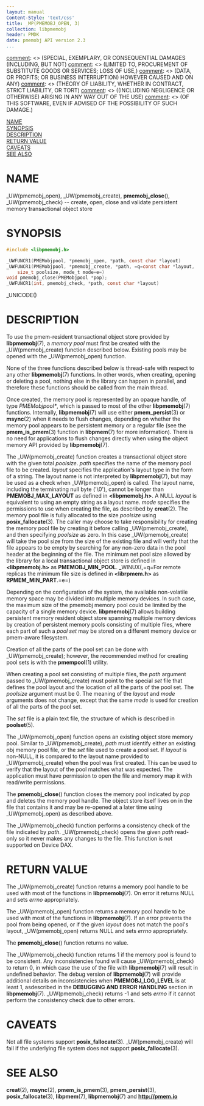 ```yaml
---
layout: manual
Content-Style: 'text/css'
title: _MP(PMEMOBJ_OPEN, 3)
collection: libpmemobj
header: PMDK
date: pmemobj API version 2.3
...
```


[comment]: <> (Copyright 2017, Intel Corporation)

[comment]: <> (Redistribution and use in source and binary forms, with or without)
[comment]: <> (modification, are permitted provided that the following conditions)
[comment]: <> (are met:)
[comment]: <> (    * Redistributions of source code must retain the above copyright)
[comment]: <> (      notice, this list of conditions and the following disclaimer.)
[comment]: <> (    * Redistributions in binary form must reproduce the above copyright)
[comment]: <> (      notice, this list of conditions and the following disclaimer in)
[comment]: <> (      the documentation and/or other materials provided with the)
[comment]: <> (      distribution.)
[comment]: <> (    * Neither the name of the copyright holder nor the names of its)
[comment]: <> (      contributors may be used to endorse or promote products derived)
[comment]: <> (      from this software without specific prior written permission.)

[comment]: <> (THIS SOFTWARE IS PROVIDED BY THE COPYRIGHT HOLDERS AND CONTRIBUTORS)
[comment]: <> ("AS IS" AND ANY EXPRESS OR IMPLIED WARRANTIES, INCLUDING, BUT NOT)
[comment]: <> (LIMITED TO, THE IMPLIED WARRANTIES OF MERCHANTABILITY AND FITNESS FOR)
[comment]: <> (A PARTICULAR PURPOSE ARE DISCLAIMED. IN NO EVENT SHALL THE COPYRIGHT)
[comment]: <> (OWNER OR CONTRIBUTORS BE LIABLE FOR ANY DIRECT, INDIRECT, INCIDENTAL,)
[comment]: <> (SPECIAL, EXEMPLARY, OR CONSEQUENTIAL DAMAGES (INCLUDING, BUT NOT)
[comment]: <> (LIMITED TO, PROCUREMENT OF SUBSTITUTE GOODS OR SERVICES; LOSS OF USE,)
[comment]: <> (DATA, OR PROFITS; OR BUSINESS INTERRUPTION) HOWEVER CAUSED AND ON ANY)
[comment]: <> (THEORY OF LIABILITY, WHETHER IN CONTRACT, STRICT LIABILITY, OR TORT)
[comment]: <> ((INCLUDING NEGLIGENCE OR OTHERWISE) ARISING IN ANY WAY OUT OF THE USE)
[comment]: <> (OF THIS SOFTWARE, EVEN IF ADVISED OF THE POSSIBILITY OF SUCH DAMAGE.)

[comment]: <> (pmemobj_open.3 -- man page for most commonly used functions from libpmemobj library)

[NAME](#name)<br />
[SYNOPSIS](#synopsis)<br />
[DESCRIPTION](#description)<br />
[RETURN VALUE](#return-value)<br />
[CAVEATS](#caveats)<br />
[SEE ALSO](#see-also)<br />


# NAME #

_UW(pmemobj_open), _UW(pmemobj_create),
**pmemobj_close**(), _UW(pmemobj_check)
-- create, open, close and validate persistent memory transactional object store


# SYNOPSIS #

```c
#include <libpmemobj.h>

_UWFUNCR1(PMEMobjpool, *pmemobj_open, *path, const char *layout)
_UWFUNCR1(PMEMobjpool, *pmemobj_create, *path, =q=const char *layout,
	size_t poolsize, mode_t mode=e=)
void pmemobj_close(PMEMobjpool *pop);
_UWFUNCR1(int, pmemobj_check, *path, const char *layout)
```

_UNICODE()


# DESCRIPTION #

To use the pmem-resident transactional object store provided by
**libpmemobj**(7), a *memory pool* must first be created
with the _UW(pmemobj_create) function described below. Existing pools
may be opened with the _UW(pmemobj_open) function.

None of the three functions described below is thread-safe with respect
to any other **libpmemobj**(7) functions. In other words, when creating,
opening or deleting a pool, nothing else in the library can happen in parallel,
and therefore these functions should be called from the main thread.

Once created, the memory pool is represented by an opaque handle,
of type *PMEMobjpool\**, which is passed to most of the other **libpmemobj**(7)
functions. Internally, **libpmemobj**(7) will use either **pmem_persist**(3)
or **msync**(2) when it needs to flush changes, depending on whether the memory
pool appears to be persistent memory or a regular file (see the
**pmem_is_pmem**(3) function in **libpmem**(7) for more information). There is
no need for applications to flush changes directly when using the object
memory API provided by **libpmemobj**(7).

The _UW(pmemobj_create) function creates a transactional object store with the
given total *poolsize*. *path* specifies the name of the memory pool file to be
created. *layout* specifies the application's layout type in the form of a
string. The layout name is not interpreted by **libpmemobj**(7), but may be
used as a check when _UW(pmemobj_open) is called. The layout name, including
the terminating null byte ('\0'), cannot be longer than **PMEMOBJ_MAX_LAYOUT**
as defined in **\<libpmemobj.h\>**. A NULL *layout* is equivalent
to using an empty string as a layout name. *mode* specifies the permissions to
use when creating the file, as described by **creat**(2). The memory pool file
is fully allocated to the size *poolsize* using **posix_fallocate**(3). The
caller may choose to take responsibility for creating the memory pool file
by creating it before calling _UW(pmemobj_create), and then specifying
*poolsize* as zero. In this case _UW(pmemobj_create) will take the pool size
from the size of the existing file and will verify that the file appears to be
empty by searching for any non-zero data in the pool header at the beginning of
the file. The minimum net pool size allowed by the library for a local
transactional object store is defined in **\<libpmemobj.h\>** as
**PMEMOBJ_MIN_POOL**. _WINUX(,=q=For remote replicas the minimum file size
is defined in **\<librpmem.h\>** as **RPMEM_MIN_PART**.=e=)

Depending on the configuration of the system, the available non-volatile
memory space may be divided into multiple memory devices.
In such case, the maximum size of the pmemobj memory pool
could be limited by the capacity of a single memory device.
**libpmemobj**(7) allows building persistent memory
resident object store spanning multiple memory devices by creation of
persistent memory pools consisting of multiple files, where each part of
such a *pool set* may be stored on a different memory device
or pmem-aware filesystem.

Creation of all the parts of the pool set can be done with _UW(pmemobj_create);
however, the recommended method for creating pool sets is with the
**pmempool**(1) utility.

When creating a pool set consisting of multiple files, the *path* argument
passed to _UW(pmemobj_create) must point to the special *set* file that defines
the pool layout and the location of all the parts of the pool set. The
*poolsize* argument must be 0. The meaning of the *layout* and *mode* arguments
does not change, except that the same *mode* is used for creation of all the
parts of the pool set.

The *set* file is a plain text file, the structure of which is described in
**poolset**(5).

The _UW(pmemobj_open) function opens an existing object store memory pool.
Similar to _UW(pmemobj_create), *path* must identify either an existing
obj memory pool file, or the *set* file used to create a pool set.
If *layout* is non-NULL, it is compared to the layout
name provided to _UW(pmemobj_create) when the pool was first created. This can
be used to verify that the layout of the pool matches what was expected.
The application must have permission to open the file and memory map it with
read/write permissions.

The **pmemobj_close**() function closes the memory pool indicated by *pop* and
deletes the memory pool handle. The object store itself lives on in the file
that contains it and may be re-opened at a later time using
_UW(pmemobj_open) as described above.

The _UW(pmemobj_check) function performs a consistency check of the file
indicated by *path*. _UW(pmemobj_check) opens the given *path* read-only so
it never makes any changes to the file. This function is not supported on
Device DAX.

# RETURN VALUE #

The _UW(pmemobj_create) function returns a memory pool handle to be used with
most of the functions in **libpmemobj**(7). On error it returns NULL
and sets *errno* appropriately.

The _UW(pmemobj_open) function returns a memory pool handle to be used with
most of the functions in **libpmemobj**(7). If an error prevents the pool
from being opened, or if the given *layout* does not match the pool's layout,
_UW(pmemobj_open) returns NULL and sets *errno* appropriately.

The **pmemobj_close**() function returns no value.

The _UW(pmemobj_check) function returns 1 if the memory pool is found to be
consistent. Any inconsistencies found will cause _UW(pmemobj_check) to
return 0, in which case the use of the file with **libpmemobj**(7) will result
in undefined behavior. The debug version of **libpmemobj**(7) will provide
additional details on inconsistencies when **PMEMOBJ_LOG_LEVEL** is at least 1,
asdescribed in the **DEBUGGING AND ERROR HANDLING** section in
**libpmemobj**(7). _UW(pmemobj_check) returns -1 and sets *errno* if it cannot
perform the consistency check due to other errors.


# CAVEATS #

Not all file systems support **posix_fallocate**(3). _UW(pmemobj_create) will
fail if the underlying file system does not support **posix_fallocate**(3).


# SEE ALSO #

**creat**(2), **msync**(2), **pmem_is_pmem**(3), **pmem_persist**(3),
**posix_fallocate**(3), **libpmem**(7), **libpmemobj**(7)
and **<http://pmem.io>**

